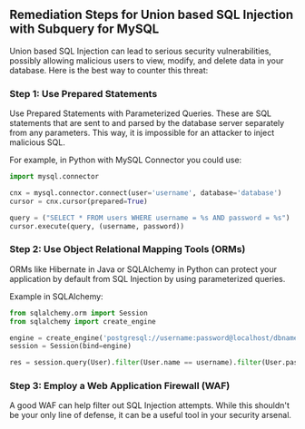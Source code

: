 

## Remediation Steps for Union based SQL Injection with Subquery for MySQL

Union based SQL Injection can lead to serious security vulnerabilities, possibly allowing malicious users to view, modify, and delete data in your database. Here is the best way to counter this threat:

### Step 1: Use Prepared Statements
Use Prepared Statements with Parameterized Queries. These are SQL statements that are sent to and parsed by the database server separately from any parameters. This way, it is impossible for an attacker to inject malicious SQL.

For example, in Python with MySQL Connector you could use:

```python
import mysql.connector

cnx = mysql.connector.connect(user='username', database='database')
cursor = cnx.cursor(prepared=True)

query = ("SELECT * FROM users WHERE username = %s AND password = %s")
cursor.execute(query, (username, password))
```

### Step 2: Use Object Relational Mapping Tools (ORMs)
ORMs like Hibernate in Java or SQLAlchemy in Python can protect your application by default from SQL Injection by using parameterized queries.

Example in SQLAlchemy:

```python
from sqlalchemy.orm import Session
from sqlalchemy import create_engine

engine = create_engine('postgresql://username:password@localhost/dbname')
session = Session(bind=engine)

res = session.query(User).filter(User.name == username).filter(User.passw == password)
```

### Step 3: Employ a Web Application Firewall (WAF)
A good WAF can help filter out SQL Injection attempts. While this shouldn't be your only line of defense, it can be a useful tool in your security arsenal.